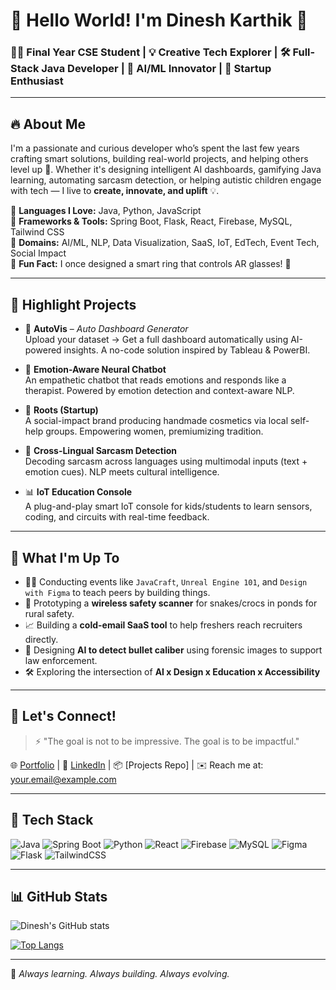 # 👋 Hello World! I'm Dinesh Karthik 🚀

### 👨‍💻 Final Year CSE Student | 💡 Creative Tech Explorer | 🛠️ Full-Stack Java Developer | 🔬 AI/ML Innovator | 🎯 Startup Enthusiast

---

## 🔥 About Me

I'm a passionate and curious developer who’s spent the last few years crafting smart solutions, building real-world projects, and helping others level up 🚀. Whether it's designing intelligent AI dashboards, gamifying Java learning, automating sarcasm detection, or helping autistic children engage with tech — I live to **create, innovate, and uplift** 💡.

🔸 **Languages I Love:** Java, Python, JavaScript  
🔸 **Frameworks & Tools:** Spring Boot, Flask, React, Firebase, MySQL, Tailwind CSS  
🔸 **Domains:** AI/ML, NLP, Data Visualization, SaaS, IoT, EdTech, Event Tech, Social Impact  
🔸 **Fun Fact:** I once designed a smart ring that controls AR glasses! 🤯

---

## 🚀 Highlight Projects

- 🎨 **AutoVis** – *Auto Dashboard Generator*  
  Upload your dataset → Get a full dashboard automatically using AI-powered insights. A no-code solution inspired by Tableau & PowerBI.

- 🤖 **Emotion-Aware Neural Chatbot**  
  An empathetic chatbot that reads emotions and responds like a therapist. Powered by emotion detection and context-aware NLP.

- 🌱 **Roots (Startup)**  
  A social-impact brand producing handmade cosmetics via local self-help groups. Empowering women, premiumizing tradition.

- 🧠 **Cross-Lingual Sarcasm Detection**  
  Decoding sarcasm across languages using multimodal inputs (text + emotion cues). NLP meets cultural intelligence.

- 📊 **IoT Education Console**  
  A plug-and-play smart IoT console for kids/students to learn sensors, coding, and circuits with real-time feedback.

---

## 🎯 What I'm Up To

- 👨‍🏫 Conducting events like `JavaCraft`, `Unreal Engine 101`, and `Design with Figma` to teach peers by building things.  
- 🔧 Prototyping a **wireless safety scanner** for snakes/crocs in ponds for rural safety.
- 📈 Building a **cold-email SaaS tool** to help freshers reach recruiters directly.
- 🧠 Designing **AI to detect bullet caliber** using forensic images to support law enforcement.
- 🛠️ Exploring the intersection of **AI x Design x Education x Accessibility**

---

## 💬 Let's Connect!

> ⚡ "The goal is not to be impressive. The goal is to be impactful."

🌐 [Portfolio](#) | 💼 [LinkedIn](https://linkedin.com/in/yourname) | 📦 [Projects Repo] | ✉️ Reach me at: your.email@example.com

---

## 📌 Tech Stack

![Java](https://img.shields.io/badge/-Java-red?style=flat&logo=java)
![Spring Boot](https://img.shields.io/badge/-SpringBoot-green?style=flat&logo=spring)
![Python](https://img.shields.io/badge/-Python-yellow?style=flat&logo=python)
![React](https://img.shields.io/badge/-React-blue?style=flat&logo=react)
![Firebase](https://img.shields.io/badge/-Firebase-orange?style=flat&logo=firebase)
![MySQL](https://img.shields.io/badge/-MySQL-blue?style=flat&logo=mysql)
![Figma](https://img.shields.io/badge/-Figma-purple?style=flat&logo=figma)
![Flask](https://img.shields.io/badge/-Flask-black?style=flat&logo=flask)
![TailwindCSS](https://img.shields.io/badge/-Tailwind-06B6D4?style=flat&logo=tailwindcss)

---

## 📊 GitHub Stats

![Dinesh's GitHub stats](https://github-readme-stats.vercel.app/api?username=yourusername&show_icons=true&theme=radical)

[![Top Langs](https://github-readme-stats.vercel.app/api/top-langs/?username=yourusername&layout=compact&theme=tokyonight)](https://github.com/yourusername)

---

🔁 *Always learning. Always building. Always evolving.*  
